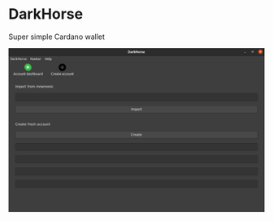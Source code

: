DarkHorse
=========

Super simple Cardano wallet

![DarkHorseWallet](src/darkhorse/resources/DarkHorseWalletPreview.png)
